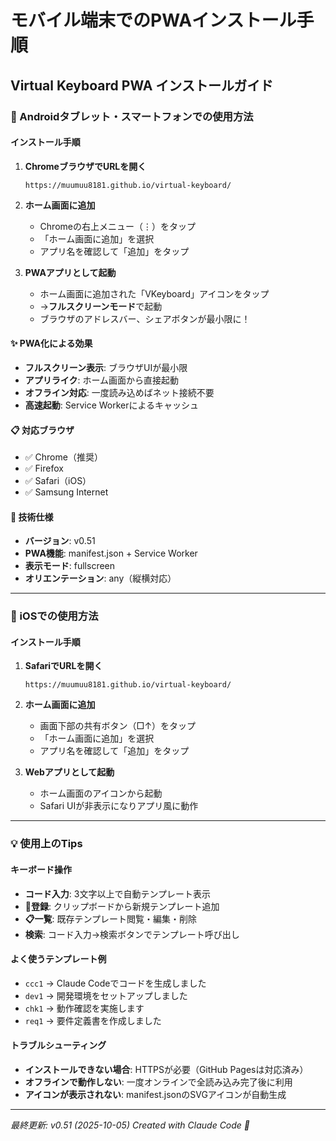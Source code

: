 # モバイル端末でのPWAインストール手順

## Virtual Keyboard PWA インストールガイド

### 📱 Androidタブレット・スマートフォンでの使用方法

#### インストール手順
1. **ChromeブラウザでURLを開く**
   ```
   https://muumuu8181.github.io/virtual-keyboard/
   ```

2. **ホーム画面に追加**
   - Chromeの右上メニュー（⋮）をタップ
   - 「ホーム画面に追加」を選択
   - アプリ名を確認して「追加」をタップ

3. **PWAアプリとして起動**
   - ホーム画面に追加された「VKeyboard」アイコンをタップ
   - →**フルスクリーンモード**で起動
   - ブラウザのアドレスバー、シェアボタンが最小限に！

#### ✨ PWA化による効果
- **フルスクリーン表示**: ブラウザUIが最小限
- **アプリライク**: ホーム画面から直接起動
- **オフライン対応**: 一度読み込めばネット接続不要
- **高速起動**: Service Workerによるキャッシュ

#### 📋 対応ブラウザ
- ✅ Chrome（推奨）
- ✅ Firefox
- ✅ Safari（iOS）
- ✅ Samsung Internet

#### 🔧 技術仕様
- **バージョン**: v0.51
- **PWA機能**: manifest.json + Service Worker
- **表示モード**: fullscreen
- **オリエンテーション**: any（縦横対応）

---

### 🍎 iOSでの使用方法

#### インストール手順
1. **SafariでURLを開く**
   ```
   https://muumuu8181.github.io/virtual-keyboard/
   ```

2. **ホーム画面に追加**
   - 画面下部の共有ボタン（□↑）をタップ
   - 「ホーム画面に追加」を選択
   - アプリ名を確認して「追加」をタップ

3. **Webアプリとして起動**
   - ホーム画面のアイコンから起動
   - Safari UIが非表示になりアプリ風に動作

---

### 💡 使用上のTips

#### キーボード操作
- **コード入力**: 3文字以上で自動テンプレート表示
- **📝登録**: クリップボードから新規テンプレート追加
- **📋一覧**: 既存テンプレート閲覧・編集・削除
- **検索**: コード入力→検索ボタンでテンプレート呼び出し

#### よく使うテンプレート例
- `ccc1` → Claude Codeでコードを生成しました
- `dev1` → 開発環境をセットアップしました
- `chk1` → 動作確認を実施します
- `req1` → 要件定義書を作成しました

#### トラブルシューティング
- **インストールできない場合**: HTTPSが必要（GitHub Pagesは対応済み）
- **オフラインで動作しない**: 一度オンラインで全読み込み完了後に利用
- **アイコンが表示されない**: manifest.jsonのSVGアイコンが自動生成

---

*最終更新: v0.51 (2025-10-05)*
*Created with Claude Code 🤖*